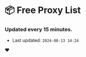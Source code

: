 # :package: Free Proxy List
### Updated every 15 minutes.

- Last updated: `2024-08-13 14:24`

:heart:
